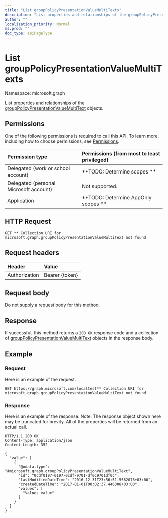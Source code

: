 ```yaml
---
title: "List groupPolicyPresentationValueMultiTexts"
description: "List properties and relationships of the groupPolicyPresentationValueMultiText objects."
author: ""
localization_priority: Normal
ms.prod: ""
doc_type: apiPageType
---
```


# List groupPolicyPresentationValueMultiTexts

Namespace: microsoft.graph

List properties and relationships of the [groupPolicyPresentationValueMultiText](../resources/grouppolicypresentationvaluemultitext.md) objects.

## Permissions
One of the following permissions is required to call this API. To learn more, including how to choose permissions, see [Permissions](/concepts/permissions-reference.md).

|Permission type|Permissions (from most to least privileged)|
|:---|:---|
|Delegated (work or school account)|**TODO: Determine scopes **|
|Delegated (personal Microsoft account)|Not supported.|
|Application|**TODO: Determine AppOnly scopes **|

## HTTP Request
<!-- {
  "blockType": "ignored"
}
-->
``` http
GET ** Collection URI for microsoft.graph.groupPolicyPresentationValueMultiText not found
```

## Request headers
|Header|Value|
|:---|:---|
|Authorization|Bearer {token}|

## Request body
Do not supply a request body for this method.

## Response
If successful, this method returns a `200 OK` response code and a collection of [groupPolicyPresentationValueMultiText](../resources/grouppolicypresentationvaluemultitext.md) objects in the response body.

## Example

### Request
Here is an example of the request.
<!-- {
  "blockType": "request",
  "name": "get_grouppolicypresentationvaluemultitext"
}
-->
``` http
GET https://graph.microsoft.com/localtest** Collection URI for microsoft.graph.groupPolicyPresentationValueMultiText not found
```

### Response
Here is an example of the response. Note: The response object shown here may be truncated for brevity. All of the properties will be returned from an actual call.
<!-- {
  "blockType": "response",
  "truncated": true,
  "@odata.type": "collection(microsoft.graph.grouppolicypresentationvaluemultitext)"
}
-->
``` http
HTTP/1.1 200 OK
Content-Type: application/json
Content-Length: 352

{
  "value": [
    {
      "@odata.type": "#microsoft.graph.groupPolicyPresentationValueMultiText",
      "id": "0cdf0197-0197-0cdf-9701-df0c9701df0c",
      "lastModifiedDateTime": "2016-12-31T23:56:51.5562076+03:00",
      "createdDateTime": "2017-01-01T00:02:37.446308+03:00",
      "values": [
        "Values value"
      ]
    }
  ]
}
```

